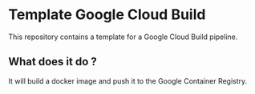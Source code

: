 # Template Google Cloud Build

This repository contains a template for a Google Cloud Build pipeline.

## What does it do ?

It will build a docker image and push it to the Google Container Registry.